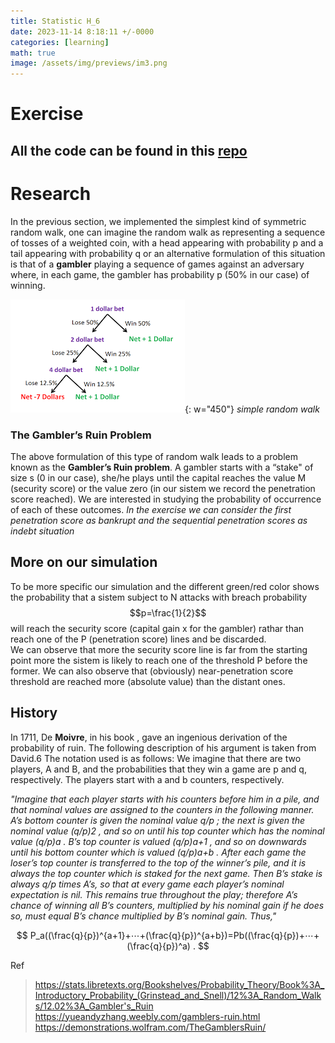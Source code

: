 ```yaml
---
title: Statistic H_6
date: 2023-11-14 8:18:11 +/-0000
categories: [learning]
math: true
image: /assets/img/previews/im3.png
---
```

# Exercise

## All the code can be found in this [repo](https://github.com/Cheroberous/Statistic/tree/main/H5/)

# Research

In the previous section, we implemented the simplest kind of symmetric random walk,
one can imagine the random walk as representing a sequence of tosses of a weighted coin, with a head appearing with probability  p
and a tail appearing with probability q or an alternative formulation of this situation is that of a **gambler** playing a sequence of games against an adversary where, in each game, the gambler has probability p (50% in our case) of winning.

![g1](/assets/statiistics/h6/im1.png){: w="450"}
_simple random walk_

### The Gambler’s Ruin Problem
The above formulation of this type of random walk leads to a problem known as the **Gambler’s Ruin problem**.
A gambler starts with a “stake" of size s (0 in our case), she/he plays until the capital reaches the value  M (security score)
or the value zero (in our sistem we record the penetration score reached).
We are interested in studying the probability of occurrence of each of these outcomes.
_In the exercise we can consider the first penetration score as bankrupt and the sequential penetration scores as indebt situation_
<br>

## More on our simulation
To be more specific our simulation and the different green/red color shows the probability that a sistem subject to N attacks with 
breach probability $$p=\frac{1}{2}$$ will reach the security score (capital gain x for the gambler) rathar than reach one of the P (penetration score) lines and be discarded. <br>
We can observe that more the security score line is far from the starting point more the sistem is likely to reach one of the threshold P before the former. 
We can also observe that (obviously) near-penetration score threshold are reached more (absolute value) than the distant ones.
## History 

In 1711, De **Moivre**, in his book , gave an ingenious derivation of the probability of ruin. The following description of his argument is taken from David.6 The notation used is as follows: We imagine that there are two players, A and B, and the probabilities that they win a game are  p and  q, respectively. The players start with  a and  b counters, respectively.

_"Imagine that each player starts with his counters before him in a pile, and that nominal values are assigned to the counters in the following manner. A’s bottom counter is given the nominal value  q/p
 ; the next is given the nominal value  (q/p)2
 , and so on until his top counter which has the nominal value  (q/p)a
 . B’s top counter is valued  (q/p)a+1
 , and so on downwards until his bottom counter which is valued  (q/p)a+b
 . After each game the loser’s top counter is transferred to the top of the winner’s pile, and it is always the top counter which is staked for the next game. Then B’s stake is always  q/p times A’s, so that at every game each player’s nominal expectation is nil. This remains true throughout the play; therefore A’s chance of winning all B’s counters, multiplied by his nominal gain if he does so, must equal B’s chance multiplied by B’s nominal gain. Thus,"_

$$
P_a((\frac{q}{p})^{a+1}+⋯+(\frac{q}{p})^{a+b})=Pb((\frac{q}{p})+⋯+(\frac{q}{p})^a) .
$$

Ref
>https://stats.libretexts.org/Bookshelves/Probability_Theory/Book%3A_Introductory_Probability_(Grinstead_and_Snell)/12%3A_Random_Walks/12.02%3A_Gambler's_Ruin <br>
>https://yueandyzhang.weebly.com/gamblers-ruin.html
>https://demonstrations.wolfram.com/TheGamblersRuin/




